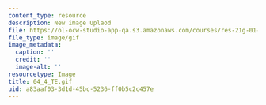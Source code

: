 ```yaml
---
content_type: resource
description: New image Uplaod
file: https://ol-ocw-studio-app-qa.s3.amazonaws.com/courses/res-21g-01-kana-spring-2010/a83aaf033d1d45bc5236ff0b5c2c457e_04_4_TE.gif
file_type: image/gif
image_metadata:
  caption: ''
  credit: ''
  image-alt: ''
resourcetype: Image
title: 04_4_TE.gif
uid: a83aaf03-3d1d-45bc-5236-ff0b5c2c457e
---
```

